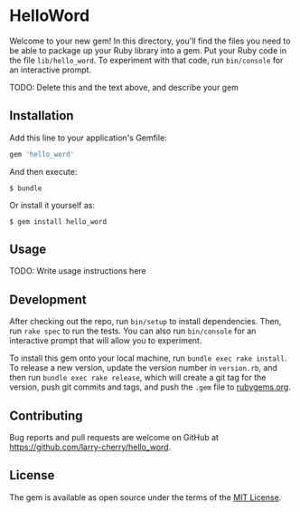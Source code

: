# HelloWord

Welcome to your new gem! In this directory, you'll find the files you need to be able to package up your Ruby library into a gem. Put your Ruby code in the file `lib/hello_word`. To experiment with that code, run `bin/console` for an interactive prompt.

TODO: Delete this and the text above, and describe your gem

## Installation

Add this line to your application's Gemfile:

```ruby
gem 'hello_word'
```

And then execute:

    $ bundle

Or install it yourself as:

    $ gem install hello_word

## Usage

TODO: Write usage instructions here

## Development

After checking out the repo, run `bin/setup` to install dependencies. Then, run `rake spec` to run the tests. You can also run `bin/console` for an interactive prompt that will allow you to experiment.

To install this gem onto your local machine, run `bundle exec rake install`. To release a new version, update the version number in `version.rb`, and then run `bundle exec rake release`, which will create a git tag for the version, push git commits and tags, and push the `.gem` file to [rubygems.org](https://rubygems.org).

## Contributing

Bug reports and pull requests are welcome on GitHub at https://github.com/larry-cherry/hello_word.


## License

The gem is available as open source under the terms of the [MIT License](http://opensource.org/licenses/MIT).


